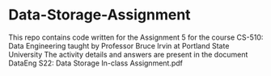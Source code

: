 # Data-Storage-Assignment

This repo contains code written for the Assignment 5 for the course CS-510: Data Engineering taught by Professor Bruce Irvin at Portland State University The activity details and answers are present in the document DataEng S22: Data Storage In-class Assignment.pdf
